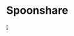 # Spoonshare

[!](https://avatars.githubusercontent.com/u/118030052?s=400&u=ad5308610b6ffa35aaebcf9247ea49383de6d318&v=4)
